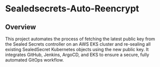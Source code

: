 # Sealedsecrets-Auto-Reencrypt

## Overview
This project automates the process of fetching the latest public key from the Sealed Secrets controller on an AWS EKS cluster and re-sealing all existing SealedSecret Kubernetes objects using the new public key. It integrates GitHub, Jenkins, ArgoCD, and EKS to ensure a secure, fully automated GitOps workflow.
